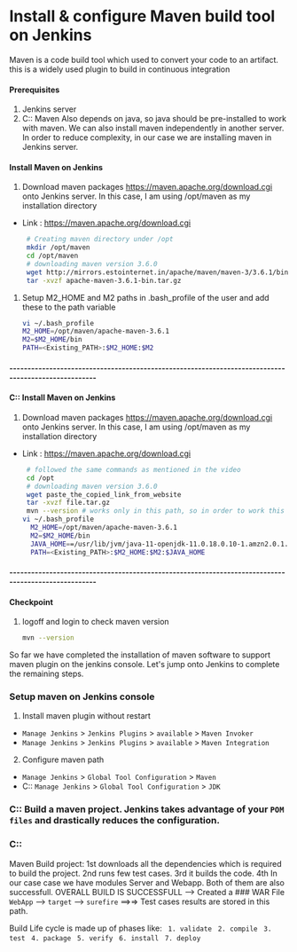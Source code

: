#  Install & configure Maven build tool on Jenkins
Maven is a code build tool which used to convert your code to an artifact. this is a widely used plugin to build in continuous integration


#### Prerequisites
1. Jenkins server
2. C:: Maven Also depends on java, so java should be pre-installed to work with maven. We can also install maven independently in another server. In order to reduce complexity, in our case we are installing maven in Jenkins server.

#### Install Maven on Jenkins
1. Download maven packages https://maven.apache.org/download.cgi onto Jenkins server. In this case, I am using /opt/maven as my installation directory
 - Link : https://maven.apache.org/download.cgi
    ```sh
     # Creating maven directory under /opt
     mkdir /opt/maven
     cd /opt/maven
     # downloading maven version 3.6.0
     wget http://mirrors.estointernet.in/apache/maven/maven-3/3.6.1/binaries/apache-maven-3.6.1-bin.tar.gz
     tar -xvzf apache-maven-3.6.1-bin.tar.gz
     ```
	
1. Setup M2_HOME and M2 paths in .bash_profile of the user and add these to the path variable
   ```sh
   vi ~/.bash_profile
   M2_HOME=/opt/maven/apache-maven-3.6.1
   M2=$M2_HOME/bin
   PATH=<Existing_PATH>:$M2_HOME:$M2
   ```
#### ----------------------------------------------------------------------------------------------------
#### C:: Install Maven on Jenkins
1. Download maven packages https://maven.apache.org/download.cgi onto Jenkins server. In this case, I am using /opt/maven as my installation directory
 - Link : https://maven.apache.org/download.cgi
    ```sh
     # followed the same commands as mentioned in the video
     cd /opt
     # downloading maven version 3.6.0
     wget paste_the_copied_link_from_website
     tar -xvzf file.tar.gz
     mvn --version # works only in this path, so in order to work this anywhere we need set up M2_HOME, M2 and JAVA_HOME paths in .bash_profile of the user and add these to the path variable.
   vi ~/.bash_profile
      M2_HOME=/opt/maven/apache-maven-3.6.1
      M2=$M2_HOME/bin
      JAVA_HOME==/usr/lib/jvm/java-11-openjdk-11.0.18.0.10-1.amzn2.0.1.x86_64
      PATH=<Existing_PATH>:$M2_HOME:$M2:$JAVA_HOME
     ```
#### ----------------------------------------------------------------------------------------------------
#### Checkpoint 
1. logoff and login to check maven version
  
    ```sh
    mvn --version
    ```
So far we have completed the installation of maven software to support maven plugin on the jenkins console. Let's jump onto Jenkins to complete the remaining steps. 

### Setup maven on Jenkins console
1. Install maven plugin without restart  
  - `Manage Jenkins` > `Jenkins Plugins` > `available` > `Maven Invoker`
  - `Manage Jenkins` > `Jenkins Plugins` > `available` > `Maven Integration`

2. Configure maven path
  - `Manage Jenkins` > `Global Tool Configuration` > `Maven`
  - C:: `Manage Jenkins` > `Global Tool Configuration` > `JDK`
### C:: Build a maven project. Jenkins takes advantage of your `POM files` and drastically reduces the configuration. 
### C::
 Maven Build project:
  1st downloads all the dependencies which is required to build the project.
  2nd runs few test cases.
  3rd it builds the code.
  4th In our case case we have modules Server and Webapp. Both of them are also successfull.
   OVERALL BUILD IS SUCCESSFULL  -->  Created a ### WAR File
  `WebApp` -->  `target` -->  `surefire` ==>=>  Test cases results are stored in this path.
  
  Build Life cycle is made up of phases like:
  ` 1. validate`
  ` 2. compile`
  ` 3. test`
  ` 4. package`
  ` 5. verify`
  ` 6. install`
  ` 7. deploy`
  
  
